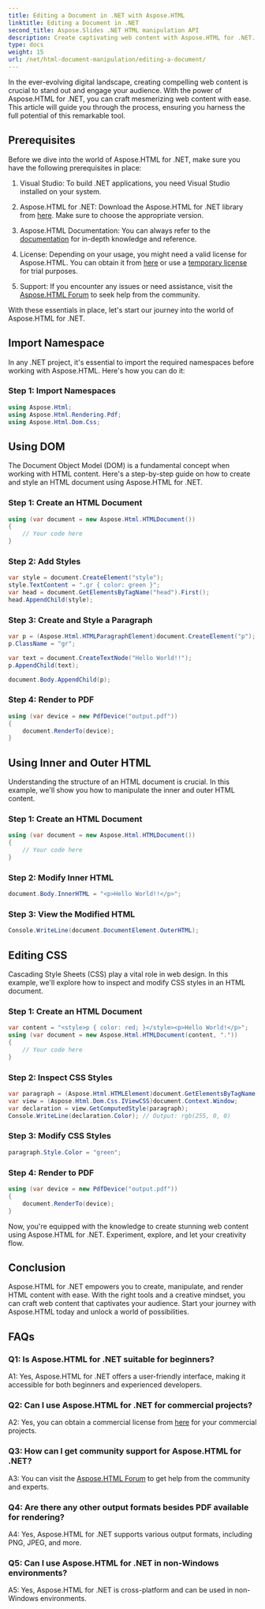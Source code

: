 ```yaml
---
title: Editing a Document in .NET with Aspose.HTML
linktitle: Editing a Document in .NET
second_title: Aspose.Slides .NET HTML manipulation API
description: Create captivating web content with Aspose.HTML for .NET. Learn how to manipulate HTML, CSS, and more.
type: docs
weight: 15
url: /net/html-document-manipulation/editing-a-document/
---
```


In the ever-evolving digital landscape, creating compelling web content is crucial to stand out and engage your audience. With the power of Aspose.HTML for .NET, you can craft mesmerizing web content with ease. This article will guide you through the process, ensuring you harness the full potential of this remarkable tool.

## Prerequisites

Before we dive into the world of Aspose.HTML for .NET, make sure you have the following prerequisites in place:

1. Visual Studio: To build .NET applications, you need Visual Studio installed on your system.

2. Aspose.HTML for .NET: Download the Aspose.HTML for .NET library from [here](https://releases.aspose.com/html/net/). Make sure to choose the appropriate version.

3. Aspose.HTML Documentation: You can always refer to the [documentation](https://reference.aspose.com/html/net/) for in-depth knowledge and reference.

4. License: Depending on your usage, you might need a valid license for Aspose.HTML. You can obtain it from [here](https://purchase.aspose.com/buy) or use a [temporary license](https://purchase.aspose.com/temporary-license/) for trial purposes.

5. Support: If you encounter any issues or need assistance, visit the [Aspose.HTML Forum](https://forum.aspose.com/) to seek help from the community.

With these essentials in place, let's start our journey into the world of Aspose.HTML for .NET.

## Import Namespace

In any .NET project, it's essential to import the required namespaces before working with Aspose.HTML. Here's how you can do it:

### Step 1: Import Namespaces

```csharp
using Aspose.Html;
using Aspose.Html.Rendering.Pdf;
using Aspose.Html.Dom.Css;
```

## Using DOM

The Document Object Model (DOM) is a fundamental concept when working with HTML content. Here's a step-by-step guide on how to create and style an HTML document using Aspose.HTML for .NET.

### Step 1: Create an HTML Document

```csharp
using (var document = new Aspose.Html.HTMLDocument())
{
    // Your code here
}
```

### Step 2: Add Styles

```csharp
var style = document.CreateElement("style");
style.TextContent = ".gr { color: green }";
var head = document.GetElementsByTagName("head").First();
head.AppendChild(style);
```

### Step 3: Create and Style a Paragraph

```csharp
var p = (Aspose.Html.HTMLParagraphElement)document.CreateElement("p");
p.ClassName = "gr";

var text = document.CreateTextNode("Hello World!!");
p.AppendChild(text);

document.Body.AppendChild(p);
```

### Step 4: Render to PDF

```csharp
using (var device = new PdfDevice("output.pdf"))
{
    document.RenderTo(device);
}
```

## Using Inner and Outer HTML

Understanding the structure of an HTML document is crucial. In this example, we'll show you how to manipulate the inner and outer HTML content.

### Step 1: Create an HTML Document

```csharp
using (var document = new Aspose.Html.HTMLDocument())
{
    // Your code here
}
```

### Step 2: Modify Inner HTML

```csharp
document.Body.InnerHTML = "<p>Hello World!!</p>";
```

### Step 3: View the Modified HTML

```csharp
Console.WriteLine(document.DocumentElement.OuterHTML);
```

## Editing CSS

Cascading Style Sheets (CSS) play a vital role in web design. In this example, we'll explore how to inspect and modify CSS styles in an HTML document.

### Step 1: Create an HTML Document

```csharp
var content = "<style>p { color: red; }</style><p>Hello World!</p>";
using (var document = new Aspose.Html.HTMLDocument(content, "."))
{
    // Your code here
}
```

### Step 2: Inspect CSS Styles

```csharp
var paragraph = (Aspose.Html.HTMLElement)document.GetElementsByTagName("p").First();
var view = (Aspose.Html.Dom.Css.IViewCSS)document.Context.Window;
var declaration = view.GetComputedStyle(paragraph);
Console.WriteLine(declaration.Color); // Output: rgb(255, 0, 0)
```

### Step 3: Modify CSS Styles

```csharp
paragraph.Style.Color = "green";
```

### Step 4: Render to PDF

```csharp
using (var device = new PdfDevice("output.pdf"))
{
    document.RenderTo(device);
}
```

Now, you're equipped with the knowledge to create stunning web content using Aspose.HTML for .NET. Experiment, explore, and let your creativity flow.

## Conclusion

Aspose.HTML for .NET empowers you to create, manipulate, and render HTML content with ease. With the right tools and a creative mindset, you can craft web content that captivates your audience. Start your journey with Aspose.HTML today and unlock a world of possibilities.

## FAQs

### Q1: Is Aspose.HTML for .NET suitable for beginners?

A1: Yes, Aspose.HTML for .NET offers a user-friendly interface, making it accessible for both beginners and experienced developers.

### Q2: Can I use Aspose.HTML for .NET for commercial projects?

A2: Yes, you can obtain a commercial license from [here](https://purchase.aspose.com/buy) for your commercial projects.

### Q3: How can I get community support for Aspose.HTML for .NET?

A3: You can visit the [Aspose.HTML Forum](https://forum.aspose.com/) to get help from the community and experts.

### Q4: Are there any other output formats besides PDF available for rendering?

A4: Yes, Aspose.HTML for .NET supports various output formats, including PNG, JPEG, and more.

### Q5: Can I use Aspose.HTML for .NET in non-Windows environments?

A5: Yes, Aspose.HTML for .NET is cross-platform and can be used in non-Windows environments.
